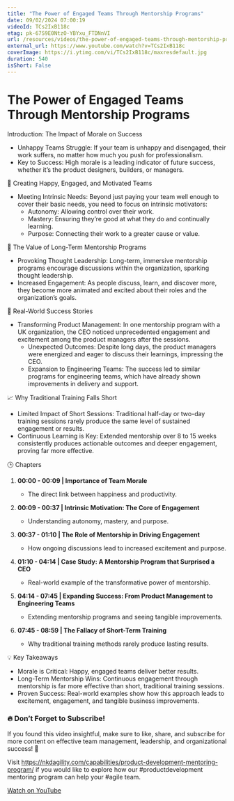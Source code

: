 ```yaml
---
title: "The Power of Engaged Teams Through Mentorship Programs"
date: 09/02/2024 07:00:19
videoId: TCs2IxB118c
etag: pk-67S9E0NtzO-YBYxu_FTDNnVI
url: /resources/videos/the-power-of-engaged-teams-through-mentorship-programs
external_url: https://www.youtube.com/watch?v=TCs2IxB118c
coverImage: https://i.ytimg.com/vi/TCs2IxB118c/maxresdefault.jpg
duration: 540
isShort: False
---
```


# The Power of Engaged Teams Through Mentorship Programs

Introduction: The Impact of Morale on Success

- Unhappy Teams Struggle: If your team is unhappy and disengaged, their work suffers, no matter how much you push for professionalism.
- Key to Success: High morale is a leading indicator of future success, whether it’s the product designers, builders, or managers.

 🌟 Creating Happy, Engaged, and Motivated Teams

- Meeting Intrinsic Needs: Beyond just paying your team well enough to cover their basic needs, you need to focus on intrinsic motivators:
  - Autonomy: Allowing control over their work.
  - Mastery: Ensuring they’re good at what they do and continually learning.
  - Purpose: Connecting their work to a greater cause or value.

 🚀 The Value of Long-Term Mentorship Programs

- Provoking Thought Leadership: Long-term, immersive mentorship programs encourage discussions within the organization, sparking thought leadership.
- Increased Engagement: As people discuss, learn, and discover more, they become more animated and excited about their roles and the organization’s goals.

 🎯 Real-World Success Stories

- Transforming Product Management: In one mentorship program with a UK organization, the CEO noticed unprecedented engagement and excitement among the product managers after the sessions.
  - Unexpected Outcomes: Despite long days, the product managers were energized and eager to discuss their learnings, impressing the CEO.
  - Expansion to Engineering Teams: The success led to similar programs for engineering teams, which have already shown improvements in delivery and support.

 📈 Why Traditional Training Falls Short

- Limited Impact of Short Sessions: Traditional half-day or two-day training sessions rarely produce the same level of sustained engagement or results.
- Continuous Learning is Key: Extended mentorship over 8 to 15 weeks consistently produces actionable outcomes and deeper engagement, proving far more effective.

🕒 Chapters

1. **00:00 - 00:09 | Importance of Team Morale**
   - The direct link between happiness and productivity.

2. **00:09 - 00:37 | Intrinsic Motivation: The Core of Engagement**
   - Understanding autonomy, mastery, and purpose.

3. **00:37 - 01:10 | The Role of Mentorship in Driving Engagement**
   - How ongoing discussions lead to increased excitement and purpose.

4. **01:10 - 04:14 | Case Study: A Mentorship Program that Surprised a CEO**
   - Real-world example of the transformative power of mentorship.

5. **04:14 - 07:45 | Expanding Success: From Product Management to Engineering Teams**
   - Extending mentorship programs and seeing tangible improvements.

6. **07:45 - 08:59 | The Fallacy of Short-Term Training**
   - Why traditional training methods rarely produce lasting results.

 💡 Key Takeaways

- Morale is Critical: Happy, engaged teams deliver better results.
- Long-Term Mentorship Wins: Continuous engagement through mentorship is far more effective than short, traditional training sessions.
- Proven Success: Real-world examples show how this approach leads to excitement, engagement, and tangible business improvements.

### **🔥 Don’t Forget to Subscribe!**

If you found this video insightful, make sure to like, share, and subscribe for more content on effective team management, leadership, and organizational success! 🚀

Visit https://nkdagility.com/capabilities/product-development-mentoring-program/ if you would like to explore how our #productdevelopment mentoring program can help your #agile team.

[Watch on YouTube](https://www.youtube.com/watch?v=TCs2IxB118c)
